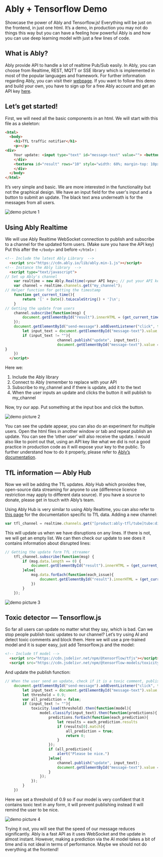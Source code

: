 # Ably + Tensorflow Demo

Showcase the power of Ably and Tensorflow.js! Everything will be just on the frontend, in just one html. It’s a demo, in production you may not do things this way but you can have a feeling how powerful Ably is and how you can use deep learning model with just a few lines of code.

## What is Ably?

Ably provide API to handle a lot of realtime Pub/Sub easily. In Ably, you can choose from Realtime, REST, MQTT or SSE library which is implemented in most of the popular languages and framework. For further information regarding Ably, you can visit their [webpage](https://www.ably.io/).
If you want to follow this demo and build your own, you have to sign up for a free Ably account and get an API key [here](https://www.ably.io/signup#signup-box).

## Let’s get started!

First, we will need all the basic components in an html. We will start with this file as a skeleton:

```html
<html>
  <body>
    <h1>TfL traffic notifier</h1>
    <p></p>
<div>
    Your update: <input type="text" id="message-text" value=""> <button id="send-message">Submit an update</button>
    </div>
    <textarea id="result" rows="10" style="width: 60%; margin-top: 10px; font-family: courier, courier new; background-color: #333; color: orange" disabled=""></textarea>
    </div>
  </body>
</html>
```

It’s very simple and basic. We are more interested in the functionality but not the graphical design. We have an input field for the user's input and a button to submit an update. The black text area underneath is for the messages from all users.

![demo picture 1](https://miro.medium.com/max/3116/1*bpFWHmn5sm8TgcnHeS11qA.png)

## Using Ably Realtime

We will use Ably Realtime WebSocket connection to publish and subscribe to a channel for the updated form users. (Make sure you have the API key) Put this after the `</body>` and before `</html>` :

```html
<!-- Include the latest Ably Library  -->
  <script src="https://cdn.ably.io/lib/ably.min-1.js"></script>
<!-- Instance the Ably library  -->
  <script type="text/javascript">
// Set up Ably's channel
    var realtime = new Ably.Realtime(<your API key>; // put your API key here
    var channel = realtime.channels.get("my_channel");
// Helper function for getting the timestamp
    function get_current_time(){
        return '[' + Date().toLocaleString() + ']\n';
    }
// Getting the update from users
    channel.subscribe(function(msg) {
        document.getElementById("result").innerHTML = (get_current_time() + "User update: " + msg.data + "\n\n") + document.getElementById("result").innerHTML;
    });
    document.getElementById("send-message").addEventListener("click", function(){
        let input_text = document.getElementById("message-text").value;
        if (input_text != ""){
                        channel.publish("update", input_text);
                        document.getElementById("message-text").value = ""
}
    })
  </script>
```

Here we:
1. Include the Ably library
2. Connect to Ably (remember to replace with your API
3. Subscribe to my_channel and if there is update, add it to the text
4. When the user inputs an update and clicks the button it will publish to my_channel

Now, try our app. Put something at the input box and click the button.

![demo picture 2](https://miro.medium.com/max/3092/1*O8fcVtPvA-Na1VjfW8fPlA.png)

You can see the update appear, you can also do an experiment for multiple users. Open the html files in another window or tab and repeat publish an update. You can see the ‘other user’ will also receive the update.
I would also like to point out that, using an API key like what we did is not a good practice in production code as it will expose your key to the public. To further understand how to do it properly, please refer to [Ably’s documentation](https://www.ably.io/documentation/core-features/authentication#token-authentication).

## TfL information — Ably Hub

Now we will be adding the TfL updates. Ably Hub which provides free, open-source data streaming for anyone to use (difference licence restriction may apply to different data source). If you have a source to donate, please get in touch with Ably’s team.

Using Ably Hub is very similar to using Ably Realtime, you can also refer to [this page](https://www.ably.io/hub/products/10#documentation) for the documentation specific to TfL data. Adding a new channel:

```js
var tfl_channel = realtime.channels.get("[product:ably-tfl/tube]tube:disruptions");
```

This will update us when we have disruptions on any lines. If there is not, we will get an empty list. We can then check our update to see does it contains information about disrupted lines:

```js
// Getting the update form TfL streamer
    tfl_channel.subscribe(function(msg) {
        if (msg.data.length == 0) {
            document.getElementById("result").innerHTML = (get_current_time() + "TfL: Good service on all lines." + "\n\n") + document.getElementById("result").innerHTML;
        }else{
            msg.data.forEach(function(each_issue){
                document.getElementById("result").innerHTML = (get_current_time() + each_issue.description + "\n\n") + document.getElementById("result").innerHTML;
            })
        }
    });
```

![demo picture 3](https://miro.medium.com/max/3080/1*-JnCNfhBhI4SUTkO3RA1CQ.png)

## Toxic detector — Tensorflow.js

So far all users can update no matter what they say, which is bad. Can we stop people publish toxic updates to our channel? Let’s try using AI and detect toxic comments and block them. Here we will use a pre-trained model and it is super easy, just add Tensorflow.js and the model:

```html
<!-- Include tf model -->
  <script src="https://cdn.jsdelivr.net/npm/@tensorflow/tfjs"></script>
  <script src="https://cdn.jsdelivr.net/npm/@tensorflow-models/toxicity"></script>
```

And update the publish function:

```js
// When the user send an update, check if it is a toxic comment, publish if it is not.
    document.getElementById("send-message").addEventListener("click", function(){
        let input_text = document.getElementById("message-text").value;
        let threshold = 0.9;
        var all_prediction = false;
        if (input_text != ""){
            toxicity.load(threshold).then(function(model){
                model.classify(input_text).then(function(predictions){
                    predictions.forEach(function(each_prediction){
                        let results = each_prediction.results
                        if (results[0].match){
                            all_prediction = true;
                            return 0;
                        }
                    });
                    if (all_prediction){
                        alert("Please be nice.")
                    }else{
                        channel.publish("update", input_text);
                        document.getElementById("message-text").value = ""
                    }
                });
            });
        }
    })
```

Here we set a threshold of 0.9 so if our model is very confident that it contains toxic text in any form, it will prevent publishing instead it will remind the user to be nice.

![demo picture 4](https://miro.medium.com/max/3288/1*Yn1jkV6_tRlTa5Xm5kLOvw.png)

Trying it out, you will see that the speed of our message reduces significantly. Ably is a fast API as it uses WebSocket and the update in almost instant. However, making a prediction via the AI model takes a bit of time and is not ideal in terms of performance. Maybe we should not do everything at the frontend!
